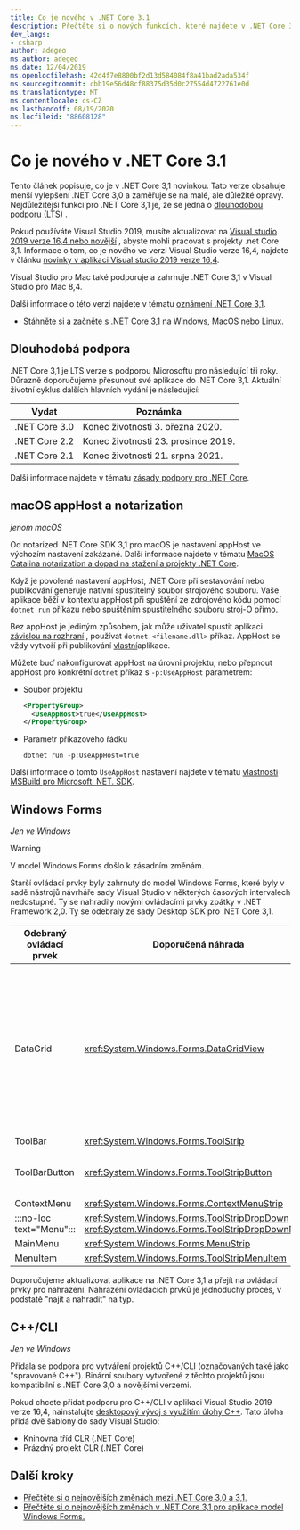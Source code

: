 ```yaml
---
title: Co je nového v .NET Core 3.1
description: Přečtěte si o nových funkcích, které najdete v .NET Core 3,1.
dev_langs:
- csharp
author: adegeo
ms.author: adegeo
ms.date: 12/04/2019
ms.openlocfilehash: 42d4f7e8800bf2d13d584084f8a41bad2ada534f
ms.sourcegitcommit: cbb19e56d48cf88375d35d0c27554d4722761e0d
ms.translationtype: MT
ms.contentlocale: cs-CZ
ms.lasthandoff: 08/19/2020
ms.locfileid: "88608128"
---
```

# <a name="whats-new-in-net-core-31"></a>Co je nového v .NET Core 3.1

Tento článek popisuje, co je v .NET Core 3,1 novinkou. Tato verze obsahuje menší vylepšení .NET Core 3,0 a zaměřuje se na malé, ale důležité opravy. Nejdůležitější funkcí pro .NET Core 3,1 je, že se jedná o [dlouhodobou podporu (LTS)](#long-term-support) .

Pokud používáte Visual Studio 2019, musíte aktualizovat na [Visual studio 2019 verze 16,4 nebo novější](https://visualstudio.microsoft.com/downloads/) , abyste mohli pracovat s projekty .net Core 3,1. Informace o tom, co je nového ve verzi Visual Studio verze 16,4, najdete v článku [novinky v aplikaci Visual studio 2019 verze 16,4](/visualstudio/releases/2019/release-notes-v16.4#whats-new-in-visual-studio-2019-version-164).

Visual Studio pro Mac také podporuje a zahrnuje .NET Core 3,1 v Visual Studio pro Mac 8,4.

Další informace o této verzi najdete v tématu [oznámení .NET Core 3,1](https://devblogs.microsoft.com/dotnet/announcing-net-core-3-1/).

- [Stáhněte si a začněte s .NET Core 3,1](https://dotnet.microsoft.com/download/dotnet-core/3.1) na Windows, MacOS nebo Linux.

## <a name="long-term-support"></a>Dlouhodobá podpora

.NET Core 3,1 je LTS verze s podporou Microsoftu pro následující tři roky. Důrazně doporučujeme přesunout své aplikace do .NET Core 3,1. Aktuální životní cyklus dalších hlavních vydání je následující:

| Vydat | Poznámka |
| ------- | ---- |
| .NET Core 3.0 | Konec životnosti 3. března 2020.     |
| .NET Core 2.2 | Konec životnosti 23. prosince 2019. |
| .NET Core 2.1 | Konec životnosti 21. srpna 2021.    |

Další informace najdete v tématu [zásady podpory pro .NET Core](https://dotnet.microsoft.com/platform/support/policy/dotnet-core).

## <a name="macos-apphost-and-notarization"></a>macOS appHost a notarization

*jenom macOS*

Od notarized .NET Core SDK 3,1 pro macOS je nastavení appHost ve výchozím nastavení zakázané. Další informace najdete v tématu [MacOS Catalina notarization a dopad na stažení a projekty .NET Core](../install/macos-notarization-issues.md).

Když je povolené nastavení appHost, .NET Core při sestavování nebo publikování generuje nativní spustitelný soubor strojového souboru. Vaše aplikace běží v kontextu appHost při spuštění ze zdrojového kódu pomocí `dotnet run` příkazu nebo spuštěním spustitelného souboru stroj-O přímo.

Bez appHost je jediným způsobem, jak může uživatel spustit aplikaci [závislou na rozhraní](../deploying/index.md#publish-framework-dependent) , používat `dotnet <filename.dll>` příkaz. AppHost se vždy vytvoří při publikování [vlastní](../deploying/index.md#publish-self-contained)aplikace.

Můžete buď nakonfigurovat appHost na úrovni projektu, nebo přepnout appHost pro konkrétní `dotnet` příkaz s `-p:UseAppHost` parametrem:

- Soubor projektu

  ```xml
  <PropertyGroup>
    <UseAppHost>true</UseAppHost>
  </PropertyGroup>
  ```

- Parametr příkazového řádku

  ```dotnetcli
  dotnet run -p:UseAppHost=true
  ```

Další informace o tomto `UseAppHost` nastavení najdete v tématu [vlastnosti MSBuild pro Microsoft. NET. SDK](../project-sdk/msbuild-props.md#useapphost).

## <a name="windows-forms"></a>Windows Forms

*Jen ve Windows*

> [!WARNING]
> V model Windows Forms došlo k zásadním změnám.

Starší ovládací prvky byly zahrnuty do model Windows Forms, které byly v sadě nástrojů návrháře sady Visual Studio v některých časových intervalech nedostupné. Ty se nahradily novými ovládacími prvky zpátky v .NET Framework 2,0. Ty se odebraly ze sady Desktop SDK pro .NET Core 3,1.

| Odebraný ovládací prvek | Doporučená náhrada | Odebraná přidružená rozhraní API |
| --------------- | ----------------------- | ----------------------- |
| DataGrid        | <xref:System.Windows.Forms.DataGridView>      | DataGridCell<br/>Hodnota DataGridRow<br/>DataGridTableCollection<br/>DataGridColumnCollection<br/>Styl DataGridTableStyle<br/>Styl DataGridColumnStyle<br/>DataGridLineStyle<br/>DataGridParentRowsLabel<br/>DataGridParentRowsLabelStyle<br/>Funkce DataGridBoolColumn<br/>DataGridTextBox<br/>Kolekce GridColumnStylesCollection<br/>GridTableStylesCollection<br/>HitTestType |
| ToolBar         | <xref:System.Windows.Forms.ToolStrip>         | ToolBarAppearance |
| ToolBarButton   | <xref:System.Windows.Forms.ToolStripButton>   | ToolBarButtonClickEventArgs<br/>ToolBarButtonClickEventHandler<br/>ToolBarButtonStyle<br/>ToolBarTextAlign |
| ContextMenu     | <xref:System.Windows.Forms.ContextMenuStrip>  |  |
| :::no-loc text="Menu"::: | <xref:System.Windows.Forms.ToolStripDropDown><br/><xref:System.Windows.Forms.ToolStripDropDownMenu> | MenuItemcollection |
| MainMenu        | <xref:System.Windows.Forms.MenuStrip>         |  |
| MenuItem        | <xref:System.Windows.Forms.ToolStripMenuItem> |  |

Doporučujeme aktualizovat aplikace na .NET Core 3,1 a přejít na ovládací prvky pro nahrazení. Nahrazení ovládacích prvků je jednoduchý proces, v podstatě "najít a nahradit" na typ.

## <a name="ccli"></a>C++/CLI

*Jen ve Windows*

Přidala se podpora pro vytváření projektů C++/CLI (označovaných také jako "spravované C++"). Binární soubory vytvořené z těchto projektů jsou kompatibilní s .NET Core 3,0 a novějšími verzemi.

Pokud chcete přidat podporu pro C++/CLI v aplikaci Visual Studio 2019 verze 16,4, nainstalujte [desktopový vývoj s využitím úlohy C++](/cpp/build/vscpp-step-0-installation?view=vs-2019#step-4---choose-workloads). Tato úloha přidá dvě šablony do sady Visual Studio:

- Knihovna tříd CLR (.NET Core)
- Prázdný projekt CLR (.NET Core)

## <a name="next-steps"></a>Další kroky

- [Přečtěte si o nejnovějších změnách mezi .NET Core 3,0 a 3,1.](../compatibility/3.0-3.1.md)
- [Přečtěte si o nejnovějších změnách v .NET Core 3,1 pro aplikace model Windows Forms.](../compatibility/winforms.md#net-core-31)
